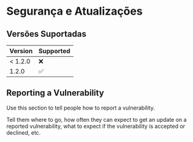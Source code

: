 # Segurança e Atualizações

## Versões Suportadas

| Version | Supported          |
| ------- | ------------------ |
| < 1.2.0 | :x:                |
|   1.2.0 | :white_check_mark: |

## Reporting a Vulnerability

Use this section to tell people how to report a vulnerability.

Tell them where to go, how often they can expect to get an update on a
reported vulnerability, what to expect if the vulnerability is accepted or
declined, etc.
